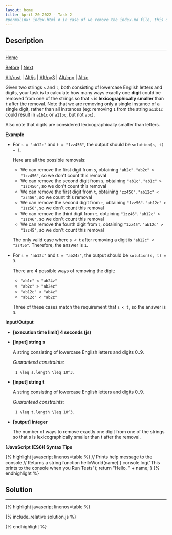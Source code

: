 ```yaml
---
layout: home
title: April 20 2022 - Task 2
#permalink: index.html # in case of we remove the index.md file, this doc will be the index page
---
```


<div class="row">
<div class="columnStmt" markdown="1">

## Description
------

[Home](../README.md)

[Before](../220420_Task_1/README.md) | [Next](../220420_Task_3/README.md)

[Alt/rust](./Alt_rust/README.md) | [Alt/js](./Alt_js/README.html) | [Alt/py3](./Alt_py3/README.md) | [Alt/cpp](./Alt_cpp/README.md) | [Alt/c](./Alt_c/README.md)

Given two strings `s` and `t`, both consisting of lowercase English letters and digits, your task is to calculate how many ways exactly one **digit** could be removed from one of the strings so that `s` is **lexicographically smaller** than `t` after the removal. Note that we are removing only a single instance of a single digit, rather than all instances (eg: removing `1` from the string `a11b1c` could result in `a1b1c` or `a11bc`, but not `abc`).

Also note that digits are considered lexicographically smaller than letters.

**Example**

-   For `s = "ab12c"` and `t = "1zz456"`, the output should be `solution(s, t) = 1`.

    Here are all the possible removals:

    -   We can remove the first digit from `s`, obtaining `"ab2c"`. `"ab2c" > "1zz456"`, so we don't count this removal    
    -   We can remove the second digit from `s`, obtaining `"ab1c"`. `"ab1c" > "1zz456"`, so we don't count this removal
    -   We can remove the first digit from `t`, obtaining `"zz456"`. `"ab12c" < "zz456"`, so we count this removal
    -   We can remove the second digit from `t`, obtaining `"1zz56"`. `"ab12c" > "1zz56"`, so we don't count this removal
    -   We can remove the third digit from `t`, obtaining `"1zz46"`. `"ab12c" > "1zz46"`, so we don't count this removal
    -   We can remove the fourth digit from `t`, obtaining `"1zz45"`. `"ab12c" > "1zz45"`, so we don't count this removal

    The only valid case where `s < t` after removing a digit is `"ab12c" < "zz456"`. Therefore, the answer is `1`.

-   For `s = "ab12c"` and `t = "ab24z"`, the output should be `solution(s, t) = 3`.

    There are 4 possible ways of removing the digit:

    -   `"ab1c" < "ab24z"`
    -   `"ab2c" > "ab24z"`
    -   `"ab12c" < "ab4z"`
    -   `"ab12c" < "ab2z"`

    Three of these cases match the requirement that `s < t`, so the answer is `3`.

**Input/Output**

* **[execution time limit] 4 seconds (js)**

* **[input] string s**

    A string consisting of lowercase English letters and digits 0..9.

    *Guaranteed constraints:*
    
    <code type='math/tex'> 1 \leq s.length \leq 10^3</code>.

* **[input] string t**

    A string consisting of lowercase English letters and digits 0..9.

    *Guaranteed constraints:*
    
    <code type='math/tex'> 1 \leq t.length \leq 10^3</code>.

* **[output] integer**

    The number of ways to remove exactly one digit from one of the strings so that s is lexicographically smaller than t after the removal.

**[JavaScript (ES6)] Syntax Tips**

{% highlight javascript linenos=table %}
// Prints help message to the console
// Returns a string
function helloWorld(name) {
    console.log("This prints to the console when you Run Tests");
    return "Hello, " + name;
}
{% endhighlight %}

</div>
<div class="columnSol" markdown="1">

## Solution
------

{% highlight javascript linenos=table %}

{% include_relative solution.js %}

{% endhighlight %}

</div>
</div>